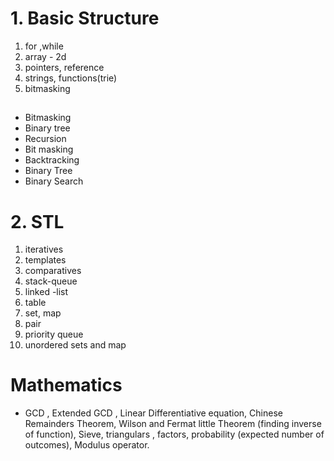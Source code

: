 # 1. **Basic Structure**
1. for ,while
2. array - 2d
3. pointers, reference
4. strings, functions(trie)
5. bitmasking 
   ## 
- Bitmasking
- Binary tree
- Recursion
- Bit masking
- Backtracking
- Binary Tree
- Binary Search

# 2. STL 
1. iteratives
2. templates
3. comparatives
4. stack-queue
5. linked -list 
6. table
7. set, map
8. pair
9. priority queue
10. unordered sets and map

# Mathematics
- GCD , Extended GCD , Linear Differentiative equation, Chinese Remainders Theorem, Wilson and Fermat little Theorem (finding inverse of function), Sieve, triangulars , factors, probability (expected number of outcomes), Modulus operator.
    

